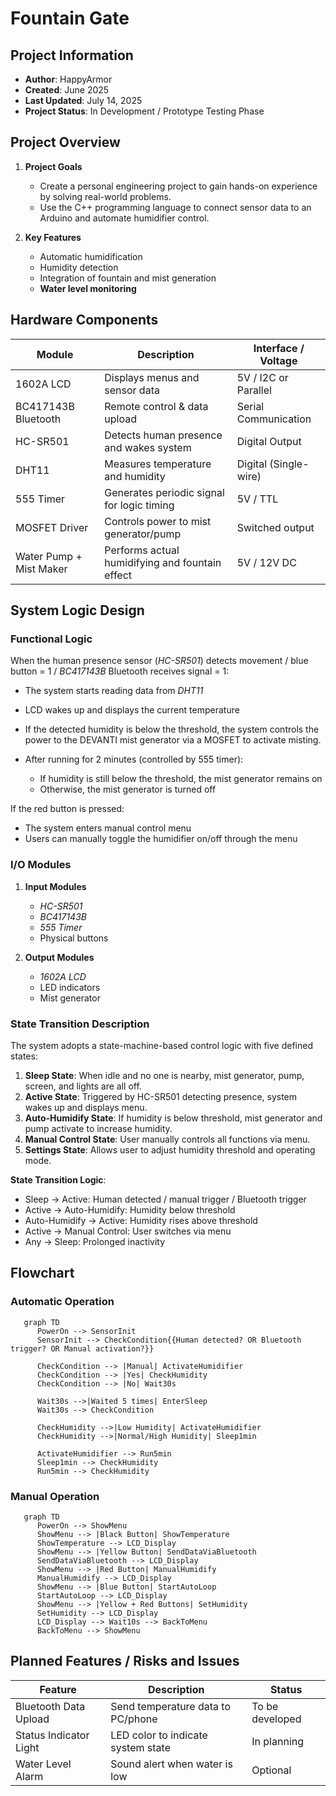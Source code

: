 # Fountain Gate

## Project Information

* **Author**: HappyArmor
* **Created**: June 2025
* **Last Updated**: July 14, 2025
* **Project Status**: In Development / Prototype Testing Phase

## Project Overview

1. **Project Goals**

   * Create a personal engineering project to gain hands-on experience by solving real-world problems.
   * Use the C++ programming language to connect sensor data to an Arduino and automate humidifier control.

2. **Key Features**

   * Automatic humidification
   * Humidity detection
   * Integration of fountain and mist generation
   * **Water level monitoring**

## Hardware Components

| Module                  | Description                                     | Interface / Voltage   |
| ----------------------- | ----------------------------------------------- | --------------------- |
| 1602A LCD               | Displays menus and sensor data                  | 5V / I2C or Parallel  |
| BC417143B Bluetooth     | Remote control & data upload                    | Serial Communication  |
| HC-SR501                | Detects human presence and wakes system         | Digital Output        |
| DHT11                   | Measures temperature and humidity               | Digital (Single-wire) |
| 555 Timer               | Generates periodic signal for logic timing      | 5V / TTL              |
| MOSFET Driver           | Controls power to mist generator/pump           | Switched output       |
| Water Pump + Mist Maker | Performs actual humidifying and fountain effect | 5V / 12V DC           |

## System Logic Design

### Functional Logic

When the human presence sensor (*HC-SR501*) detects movement / blue button = 1 / *BC417143B* Bluetooth receives signal = 1:

* The system starts reading data from *DHT11*
* LCD wakes up and displays the current temperature
* If the detected humidity is below the threshold, the system controls the power to the DEVANTI mist generator via a MOSFET to activate misting.
* After running for 2 minutes (controlled by 555 timer):

  * If humidity is still below the threshold, the mist generator remains on
  * Otherwise, the mist generator is turned off

If the red button is pressed:

* The system enters manual control menu
* Users can manually toggle the humidifier on/off through the menu

### I/O Modules

1. **Input Modules**

   * *HC-SR501*
   * *BC417143B*
   * *555 Timer*
   * Physical buttons

2. **Output Modules**

   * *1602A LCD*
   * LED indicators
   * Mist generator

### State Transition Description

The system adopts a state-machine-based control logic with five defined states:

1. **Sleep State**: When idle and no one is nearby, mist generator, pump, screen, and lights are all off.
2. **Active State**: Triggered by HC-SR501 detecting presence, system wakes up and displays menu.
3. **Auto-Humidify State**: If humidity is below threshold, mist generator and pump activate to increase humidity.
4. **Manual Control State**: User manually controls all functions via menu.
5. **Settings State**: Allows user to adjust humidity threshold and operating mode.

**State Transition Logic**:

* Sleep → Active: Human detected / manual trigger / Bluetooth trigger
* Active → Auto-Humidify: Humidity below threshold
* Auto-Humidify → Active: Humidity rises above threshold
* Active → Manual Control: User switches via menu
* Any → Sleep: Prolonged inactivity

## Flowchart

### Automatic Operation

```mermaid
   graph TD
      PowerOn --> SensorInit
      SensorInit --> CheckCondition{{Human detected? OR Bluetooth trigger? OR Manual activation?}} 

      CheckCondition --> |Manual| ActivateHumidifier
      CheckCondition --> |Yes| CheckHumidity
      CheckCondition --> |No| Wait30s

      Wait30s -->|Waited 5 times| EnterSleep
      Wait30s --> CheckCondition

      CheckHumidity -->|Low Humidity| ActivateHumidifier
      CheckHumidity -->|Normal/High Humidity| Sleep1min

      ActivateHumidifier --> Run5min
      Sleep1min --> CheckHumidity
      Run5min --> CheckHumidity
```

### Manual Operation

```mermaid
   graph TD
      PowerOn --> ShowMenu
      ShowMenu --> |Black Button| ShowTemperature
      ShowTemperature --> LCD_Display
      ShowMenu --> |Yellow Button| SendDataViaBluetooth
      SendDataViaBluetooth --> LCD_Display
      ShowMenu --> |Red Button| ManualHumidify
      ManualHumidify --> LCD_Display
      ShowMenu --> |Blue Button| StartAutoLoop
      StartAutoLoop --> LCD_Display
      ShowMenu --> |Yellow + Red Buttons| SetHumidity
      SetHumidity --> LCD_Display
      LCD_Display --> Wait10s --> BackToMenu
      BackToMenu --> ShowMenu
```

## Planned Features / Risks and Issues

| Feature                | Description                        | Status          |
| ---------------------- | ---------------------------------- | --------------- |
| Bluetooth Data Upload  | Send temperature data to PC/phone  | To be developed |
| Status Indicator Light | LED color to indicate system state | In planning     |
| Water Level Alarm      | Sound alert when water is low      | Optional        |